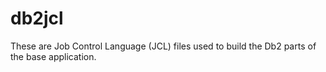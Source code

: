 # db2jcl

These are Job Control Language (JCL) files used to build the Db2 parts of the base application.	